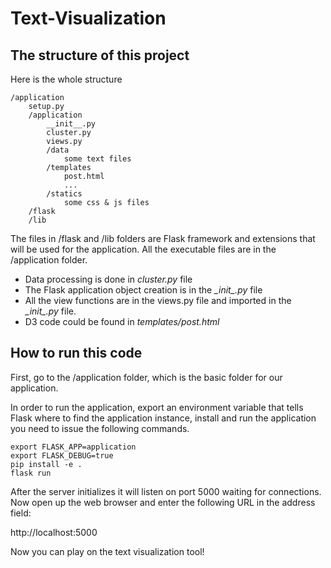 # Text-Visualization

## The structure of this project

Here is the whole structure
```
/application
    setup.py
    /application
        __init__.py
        cluster.py
        views.py
        /data
            some text files
        /templates
            post.html
            ...
        /statics
            some css & js files
    /flask
    /lib
```
The files in /flask and /lib folders are Flask framework and extensions that will be used for the application. All the executable files are in the /application folder.

* Data processing is done in *cluster.py* file
* The Flask application object creation is in the *\__init\__.py* file
* All the view functions are in the views.py file and imported in the *\__init\__.py* file.
* D3 code could be found in *templates/post.html*


## How to run this code

First, go to the /application folder, which is the basic folder for our application.

In order to run the application, export an environment variable that tells Flask where to find the application instance, install and run the application you need to issue the following commands.

```
export FLASK_APP=application
export FLASK_DEBUG=true
pip install -e .
flask run
```
After the server initializes it will listen on port 5000 waiting for connections. Now open up the web browser and enter the following URL in the address field:

http://localhost:5000

Now you can play on the text visualization tool!
